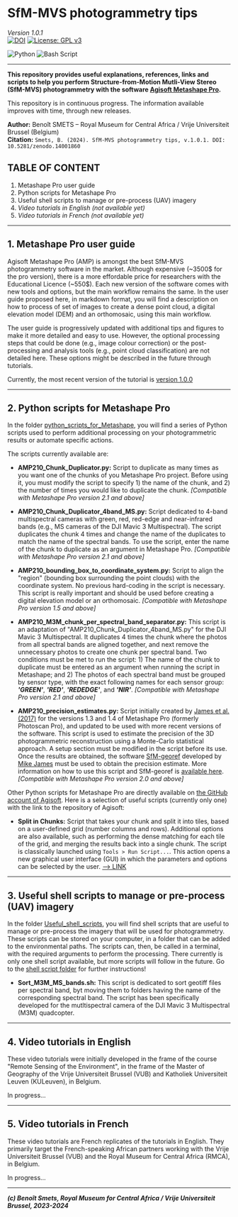 # SfM-MVS photogrammetry tips
*Version 1.0.1*   
[![DOI](https://zenodo.org/badge/579902321.svg)](https://doi.org/10.5281/zenodo.14001859) [![License: GPL v3](https://img.shields.io/badge/License-GPLv3-blue.svg)](https://www.gnu.org/licenses/gpl-3.0)  

![Python](https://img.shields.io/badge/python-3670A0?style=for-the-badge&logo=python&logoColor=ffdd54) ![Bash Script](https://img.shields.io/badge/bash_script-%23121011.svg?style=for-the-badge&logo=gnu-bash&logoColor=white)   


-------------

**This repository provides useful explanations, references, links and scripts to help you perform Structure-from-Motion Mutli-View Stereo (SfM-MVS) photogrammetry with the software [Agisoft Metashape Pro](https://www.agisoft.com/).**  

This repository is in continuous progress. The information available improves with time, through new releases.

**Author:** Benoît SMETS – Royal Museum for Central Africa / Vrije Universiteit Brussel (Belgium)  
**Citation:** `Smets, B. (2024). SfM-MVS photogrammetry tips, v.1.0.1. DOI: 10.5281/zenodo.14001860`

## TABLE OF CONTENT  

1. Metashape Pro user guide
2. Python scripts for Metashape Pro
3. Useful shell scripts to manage or pre-process (UAV) imagery
4. *Video tutorials in English (not available yet)*
5. *Video tutorials in French (not available yet)*  

----------

## 1. Metashape Pro user guide

Agisoft Metashape Pro (AMP) is amongst the best SfM-MVS photogrammetry software in the market. Although expensive (~3500$ for the pro version), there is a more effordable price for researchers with the Educational Licence (~550$). Each new version of the software comes with new tools and options, but the main workflow remains the same. In the user guide proposed here, in markdown format, you will find a description on how to process of set of images to create a dense point cloud, a digital elevation model (DEM) and an orthomosaic, using this main workflow.  

The user guide is progressively updated with additional tips and figures to make it more detailed and easy to use. However, the optional processing steps that could be done (e.g., image colour correction) or the post-processing and analysis tools (e.g., point cloud classification) are not detailed here. These options might be described in the future through tutorials.  

Currently, the most recent version of the tutorial is [version 1.0.0](https://github.com/GeoRiskA/SfM-MVS_photogrammetry_tips/blob/main/User_Guide_v100.md)  


----------

## 2. Python scripts for Metashape Pro

In the folder [python_scripts_for_Metashape](https://github.com/GeoRiskA/SfM-MVS_photogrammetry_tips/tree/main/python_scripts_for_Metashape), you will find a series of Python scripts used to perform additional processing on your photogrammetric results or automate specific actions.   

The scripts currently available are:  

- **AMP210_Chunk_Duplicator.py:** Script to duplicate as many times as you want one of the chunks of you Metashape Pro project. Before using it, you must modify the script to specify 1) the name of the chunk, and 2) the number of times you would like to duplicate the chunk. *[Compatible with Metashape Pro version 2.1 and above]*  

- **AMP210_Chunk_Duplicator_4band_MS.py:** Script dedicated to 4-band multispectral cameras with green, red, red-edge and near-infrared bands (e.g., MS cameras of the DJI Mavic 3 Multispectral). The script duplicates the chunk 4 times and change the name of the duplicates to match the name of the spectral bands. To use the script, enter the name of the chunk to duplicate as an argument in Metashape Pro.  *[Compatible with Metashape Pro version 2.1 and above]*  

- **AMP210_bounding_box_to_coordinate_system.py:** Script to align the "region" (bounding box surrounding the point clouds) with the coordinate system. No previous hard-coding in the script is necessary. This script is really important and should be used before creating a digital elevation model or an orthomosaic. *[Compatible with Metashape Pro version 1.5 and above]*  

- **AMP210_M3M_chunk_per_spectral_band_separator.py:** This script is an adaptation of "AMP210_Chunk_Duplicator_4band_MS.py" for the DJI Mavic 3 Multispectral. It duplicates 4 times the chunk where the photos from all spectral bands are aligned together, and next remove the unnecessary photos to create one chunk per spectral band. Two conditions must be met to run the script: 1) The name of the chunk to duplicate must be entered as an argument when running the script in Metashape; and 2) The photos of each spectral band must be grouped by sensor type, with the exact following names for each sensor group: ***'GREEN'***, ***'RED'***, ***'REDEDGE'***, and ***'NIR'***.  *[Compatible with Metashape Pro version 2.1 and above]*  

- **AMP210_precision_estimates.py:** Script initially created by [James et al. (2017)](https://doi.org/10.1016/j.geomorph.2016.11.021) for the versions 1.3 and 1.4 of Metashape Pro (formerly Photoscan Pro), and updated to be used with more recent versions of the software. This script is used to estimate the precision of the 3D photogrammetric reconstruction using a Monte-Carlo statistical approach. A setup section must be modified in the script before its use. Once the results are obtained, the software [SfM-georef](http://tinyurl.com/sfmgeoref) developed by [Mike James](https://www.lancaster.ac.uk/staff/jamesm/home.htm) must be used to obtain the precision estimate. More information on how to use this script and SfM-georef is [available here](https://www.lancaster.ac.uk/staff/jamesm/software/sfm_georef.htm). *[Compatible with Metashape Pro version 2.0 and above]*   

Other Python scripts for Metashape Pro are directly available on [the GitHub account of Agisoft](https://github.com/agisoft-llc/metashape-scripts). Here is a selection of useful scripts (currently only one) with the link to the repository of Agisoft:   

- **Split in Chunks:** Script that takes your chunk and split it into tiles, based on a user-defined grid (number columns and rows). Additional options are also available, such as performing the dense matching for each tile of the grid, and merging the results back into a single chunk. The script is classically launched using `Tools > Run Script...`. This action opens a new graphical user interface (GUI) in which the parameters and options can be selected by the user. [--> LINK](https://github.com/agisoft-llc/metashape-scripts/blob/master/src/split_in_chunks_dialog.py)  


----------

## 3. Useful shell scripts to manage or pre-process (UAV) imagery

In the folder [Useful_shell_scripts](https://github.com/GeoRiskA/SfM-MVS_photogrammetry_tips/tree/main/Useful_shell_scripts), you will find shell scripts that are useful to manage or pre-process the imagery that will be used for photogrammetry. These scripts can be stored on your computer, in a folder that can be added to the environmental paths. The scripts can, then, be called in a terminal, with the required arguments to perform the processing. There currently is only one shell script available, but more scripts will follow in the future. Go to the [shell script folder](https://github.com/GeoRiskA/SfM-MVS_photogrammetry_tips/tree/main/Useful_shell_scripts) for further instructions!

- **Sort_M3M_MS_bands.sh:** This script is dedicated to sort geotiff files per spectral band, byt moving them to folders having the name of the corresponding spectral band. The script has been specifically developed for the mutltispectral camera of the DJI Mavic 3 Multispectral (M3M) quadcopter.


----------

## 4. Video tutorials in English

These video tutorials were initially developed in the frame of the course "Remote Sensing of the Environment", in the frame of the Master of Geography of the Vrije Universiteit Brussel (VUB) and Katholiek Universiteit Leuven (KULeuven), in Belgium.

In progress...


----------

## 5. Video tutorials in French

These video tutorials are French replicates of the tutorials in English. They primarily target the French-speaking African partners working with the Vrije Universiteit Brussel (VUB) and the Royal Museum for Central Africa (RMCA), in Belgium.

In progress...


----------
***(c) Benoît Smets, Royal Museum for Central Africa / Vrije Universiteit Brussel, 2023-2024***  
